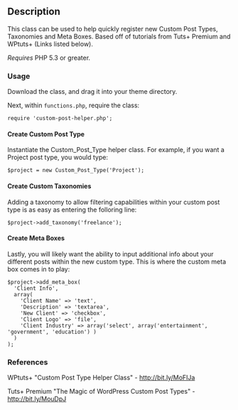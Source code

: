 ## Description

This class can be used to help quickly register new Custom Post Types, Taxonomies and Meta Boxes. Based off of tutorials from Tuts+ Premium and WPtuts+ (Links listed below).

*Requires* PHP 5.3 or greater.

### Usage

Download the class, and drag it into your theme directory. 

Next, within `functions.php`, require the class:

    require 'custom-post-helper.php';

#### Create Custom Post Type

Instantiate the Custom_Post_Type helper class. For example, if you want a Project post type, you would type:

    $project = new Custom_Post_Type('Project');

#### Create Custom Taxonomies

Adding a taxonomy to allow filtering capabilities within your custom post type is as easy as entering the folloring line:

    $project->add_taxonomy('freelance');

#### Create Meta Boxes

Lastly, you will likely want the ability to input additional info about your different posts within the new custom type. This is where the custom meta box comes in to play:

    $project->add_meta_box(
      'Client Info',
      array(
        'Client Name' => 'text',
        'Description' => 'textarea',
        'New Client' => 'checkbox',
        'Client Logo' => 'file',
        'Client Industry' => array('select', array('entertainment', 'government', 'education') )
      )
    );

### References

WPtuts+ "Custom Post Type Helper Class" - http://bit.ly/MoFIJa

Tuts+ Premium "The Magic of WordPress Custom Post Types" - http://bit.ly/MouDpJ
